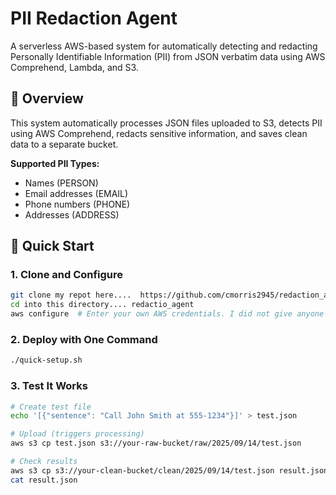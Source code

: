 # PII Redaction Agent

A serverless AWS-based system for automatically detecting and redacting Personally Identifiable Information (PII) from JSON verbatim data using AWS Comprehend, Lambda, and S3.

## 🎯 Overview

This system automatically processes JSON files uploaded to S3, detects PII using AWS Comprehend, redacts sensitive information, and saves clean data to a separate bucket.

**Supported PII Types:**
- Names (PERSON)
- Email addresses (EMAIL)
- Phone numbers (PHONE)
- Addresses (ADDRESS)

## 🚀 Quick Start

### 1. Clone and Configure
```bash
git clone my repot here....  https://github.com/cmorris2945/redaction_agent_workflow.git
cd into this directory.... redactio_agent
aws configure  # Enter your own AWS credentials. I did not give anyone access to mine.
```

### 2. Deploy with One Command
```bash
./quick-setup.sh
```

### 3. Test It Works
```bash
# Create test file
echo '[{"sentence": "Call John Smith at 555-1234"}]' > test.json

# Upload (triggers processing)
aws s3 cp test.json s3://your-raw-bucket/raw/2025/09/14/test.json        ### put your approporiate name in here.

# Check results
aws s3 cp s3://your-clean-bucket/clean/2025/09/14/test.json result.json    #### same with this. Put your clean bucket name in here.
cat result.json
```
